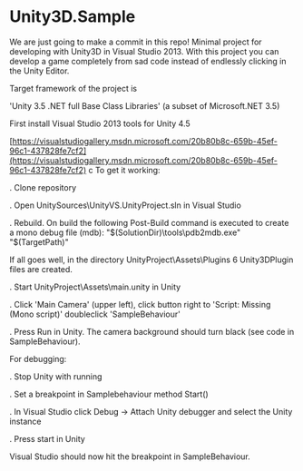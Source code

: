 Unity3D.Sample
==============


We are just going to make a commit in this repo!
Minimal project for developing with Unity3D in Visual Studio 2013. With this project you can develop a game completely from 
sad
code instead of endlessly clicking in the Unity Editor.

Target framework of the project is 

'Unity 3.5 .NET full Base Class Libraries' (a subset of Microsoft.NET 3.5)

First install Visual Studio 2013 tools for Unity 4.5

[https://visualstudiogallery.msdn.microsoft.com/20b80b8c-659b-45ef-96c1-437828fe7cf2](https://visualstudiogallery.msdn.microsoft.com/20b80b8c-659b-45ef-96c1-437828fe7cf2)
c
To get it working:

. Clone repository

. Open UnitySources\UnityVS.UnityProject.sln in Visual Studio

. Rebuild. 
On build the following Post-Build command is executed to create a mono debug file (mdb):
"$(SolutionDir)\tools\pdb2mdb.exe" "$(TargetPath)"

If all goes well, in the directory UnityProject\Assets\Plugins 6 Unity3DPlugin files are created.

. Start UnityProject\Assets\main.unity in Unity

. Click 'Main Camera' (upper left), click button right to 'Script: Missing (Mono script)' doubleclick 'SampleBehaviour' 

. Press Run in Unity.
The camera background should turn black (see code in SampleBehaviour).

For debugging:

. Stop Unity with running

. Set a breakpoint in Samplebehaviour method Start()

. In Visual Studio click Debug ->   Attach Unity debugger and select the Unity instance

. Press start in Unity

Visual Studio should now hit the breakpoint in SampleBehaviour.
